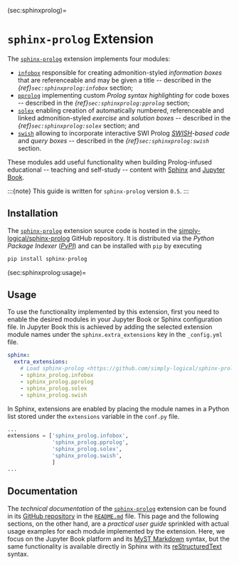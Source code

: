 (sec:sphinxprolog)=
# `sphinx-prolog` Extension #

The [`sphinx-prolog`] extension implements four modules:
* [`infobox`] responsible for creating admonition-styled *information boxes*
  that are referenceable and may be given a title -- described in the
  *{ref}`sec:sphinxprolog:infobox`* section;
* [`pprolog`] implementing custom *Prolog syntax highlighting* for code boxes
  -- described in the *{ref}`sec:sphinxprolog:pprolog`* section;
* [`solex`] enabling creation of automatically numbered, referenceable and
  linked admonition-styled *exercise* and *solution boxes* -- described in the
  *{ref}`sec:sphinxprolog:solex`* section; and
* [`swish`] allowing to incorporate interactive SWI Prolog
  *[SWISH]-based code* and *query boxes* -- described in the
  *{ref}`sec:sphinxprolog:swish`* section.

These modules add useful functionality when building Prolog-infused educational
-- teaching and self-study -- content with [Sphinx] and [Jupyter Book].

:::{note}
This guide is written for `sphinx-prolog` version `0.5`.
:::

## Installation ##

The [`sphinx-prolog`] extension  source code is hosted in the
[simply-logical/sphinx-prolog] GitHub repository.
It is distributed via the *Python Package Indexer* (*[PyPI]*) and can be
installed with `pip` by executing
```bash
pip install sphinx-prolog
```

(sec:sphinxprolog:usage)=
## Usage ##

To use the functionality implemented by this extension, first you need to
enable the desired modules in your Jupyter Book or Sphinx configuration file.
In Jupyter Book this is achieved by adding the selected extension module names
under the `sphinx.extra_extensions` key in the `_config.yml` file.
```yaml
sphinx:
  extra_extensions:
    # Load sphinx-prolog <https://github.com/simply-logical/sphinx-prolog>
    - sphinx_prolog.infobox
    - sphinx_prolog.pprolog
    - sphinx_prolog.solex
    - sphinx_prolog.swish
```
In Sphinx, extensions are enabled by placing the module names in a Python list
stored under the `extensions` variable in the `conf.py` file.
```Python
...
extensions = ['sphinx_prolog.infobox',
              'sphinx_prolog.pprolog',
              'sphinx_prolog.solex',
              'sphinx_prolog.swish',
              ]
...
```

## Documentation ##

The *technical documentation* of the [`sphinx-prolog`] extension can be found
in its [GitHub repository] in the [`README.md`] file.
This page and the following sections, on the other hand, are a
*practical user guide* sprinkled with actual usage examples for each module
implemented by the extension.
Here, we focus on the Jupyter Book platform and its [MyST Markdown] syntax,
but the same functionality is available directly in Sphinx with its
[reStructuredText] syntax.

[Jupyter Book]: https://jupyterbook.org/
[Sphinx]: https://www.sphinx-doc.org/
[PyPI]: https://pypi.org/project/sphinx-prolog/
[SWISH]: https://swish.swi-prolog.org/
[simply-logical/sphinx-prolog]: https://github.com/simply-logical/sphinx-prolog
[`sphinx-prolog`]: https://github.com/simply-logical/sphinx-prolog
[`infobox`]: https://github.com/simply-logical/sphinx-prolog/blob/master/sphinx_prolog/infobox.py
[`pprolog`]: https://github.com/simply-logical/sphinx-prolog/blob/master/sphinx_prolog/pprolog.py
[`solex`]: https://github.com/simply-logical/sphinx-prolog/blob/master/sphinx_prolog/solex.py
[`swish`]: https://github.com/simply-logical/sphinx-prolog/blob/master/sphinx_prolog/swish.py
[`README.md`]: https://github.com/simply-logical/sphinx-prolog/blob/master/README.md
[GitHub repository]: https://github.com/simply-logical/sphinx-prolog
[MyST Markdown]: https://myst-parser.readthedocs.io/
[reStructuredText]: https://docutils.sourceforge.io/rst.html

